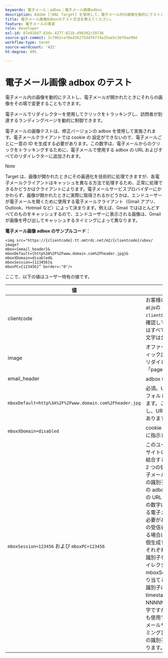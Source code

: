 ```yaml
---
keywords: 電子メール；adbox；電子メール画像adbox
description: Adobe [!DNL Target] を使用して、電子メール内の画像を動的にテストし、電子メールを開いたときにそれらの画像をその場で変更する方法を説明します。
title: 電子メール画像Adboxのテスト方法を教えてください。
feature: 電子メールの実装
role: Developer
exl-id: 87a918d7-83dc-4277-821b-d90302c59736
source-git-commit: 3c79b2ce70e456275ddf6774a35ae5c36f0ae99d
workflow-type: tm+mt
source-wordcount: '421'
ht-degree: 89%

---
```


# 電子メール画像 adbox のテスト

電子メール内の画像を動的にテストし、電子メールが開かれたときにそれらの画像をその場で変更することもできます。

電子メールでリダイレクターを使用してクリックをトラッキングし、訪問者が到達するランディングページを動的に制御できます。

電子メールの画像テストは、修正バージョンの adbox を使用して実施されます。電子メールクライアントでは cookie の 設定ができないので、電子メールごとに一意の ID を生成する必要があります。この数字は、電子メールからのクリックをトラッキングするために、電子メールで使用する adbox の URL およびすべてのリダイレクターに追加されます。

>[!NOTE]
>
>Target は、画像が開かれたときにその最適化を技術的に処理できますが、各電子メールクライアントはキャッシュを異なる方法で処理するため、正常に処理できるかどうかはクライアントによります。電子メールサービスプロバイダーにかかわらず、画像が開かれたときに実際に取得されるかどうかは、エンドユーザーが電子メールを開くために使用する電子メールクライアント（Gmail アプリ、Outlook、Hotmail など）によって決まります。例えば、Gmail ではほとんどすべてのものをキャッシュするので、エンドユーザーに表示される画像は、Gmail が画像を呼び出してキャッシュするタイミングによって異なります。

**電子メール画像 adbox のサンプルコード：**

```
<img src="https://{clientcode}.tt.omtrdc.net/m2/​{clientcode}/ubox/​image?
mbox={email_header}&
mboxDefault=​{http%3A%2F%2Fwww.domain.com%2Fheader.jpg}&
mboxXDomain=disabled&
mboxSession={123456}&
mboxPC={123456}” border=:"0"/>
```

ここで、以下の値はユーザー特有の値です。

| 値 | 説明 |
|--- |--- |
| clientcode | お客様のクライアントコード。at.jsの`clientCode='yourclientcode'`を確認してください。 このコードはすべて小文字で表され、特殊文字は含みません。 |
| image | オファータイプ。常に、グラフィック広告の場合は「image」、リダイレクターの場合は「page」になります。 |
| email_header | adbox の名前。 |
| `mboxDefault=http%3A%2F%2Fwww.domain.com%2Fheader.jpg` | 必須。URL を adbox の適切なデフォルトコンテンツに置き換えます。これには絶対参照を指定し、URL エンコードする必要があります。 |
| `mboxXDomain=disabled` | cookie を設定しないよう Target に指示します。 |
| `mboxSession=123456` および `mboxPC=123456` | このユーザーのプロファイルをサイトの既存のプロファイルと結合するために Target で必要な 2 つの値です。123456 は、電子メールごとに生成される一意の識別子です。この値は、すべての adbox およびリダイレクターの URL に動的に挿入します。この数字は、各受信者に送信される電子メールごとに一意である必要があります。毎週 1,000 人の受信者に電子メールを送信する場合は、一意の ID を 1,000 個生成する必要があります。<br>それぞれの電子メールの一意の識別子を、各 adbox およびリダイレクターの URL の mboxSession と mboxPC に割り当てる必要があります。この識別子に推奨される形式は、timestamp-NNNNN です。NNNNN はランダムな 5 桁の数字ですが、任意の英数字の形式も使用できます。大規模な電子メールサービスおよびプログラミング言語の中には、この一意の識別子を生成できるものがあります。 |
